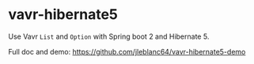 # vavr-hibernate5
Use Vavr `List` and `Option` with Spring boot 2 and Hibernate 5.

Full doc and demo: https://github.com/jleblanc64/vavr-hibernate5-demo
